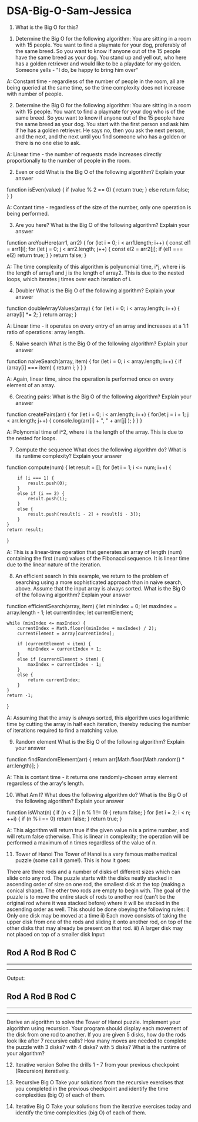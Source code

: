 # DSA-Big-O-Sam-Jessica

1. What is the Big O for this?
1) Determine the Big O for the following algorithm: You are sitting in a room with 15 people. You want to find a playmate for your dog, preferably of the same breed. So you want to know if anyone out of the 15 people have the same breed as your dog. You stand up and yell out, who here has a golden retriever and would like to be a playdate for my golden. Someone yells - "I do, be happy to bring him over"

A: Constant time - regardless of the number of people in the room, all are being queried at the same time, so the time complexity does not increase with number of people.

2) Determine the Big O for the following algorithm: You are sitting in a room with 15 people. You want to find a playmate for your dog who is of the same breed. So you want to know if anyone out of the 15 people have the same breed as your dog. You start with the first person and ask him if he has a golden retriever. He says no, then you ask the next person, and the next, and the next until you find someone who has a golden or there is no one else to ask.

A: Linear time - the number of requests made increases directly proportionally to the number of people in the room.

2. Even or odd
What is the Big O of the following algorithm? Explain your answer

function isEven(value) {
    if (value % 2 == 0) {
        return true;
    }
    else
        return false;
    }
}

A: Contant time - regardless of the size of the number, only one operation is being performed.

3. Are you here?
What is the Big O of the following algorithm? Explain your answer

function areYouHere(arr1, arr2) {
    for (let i = 0; i < arr1.length; i++) {
        const el1 = arr1[i];
        for (let j = 0; j < arr2.length; j++) {
            const el2 = arr2[j];
            if (el1 === el2) return true;
        }
    }
    return false;
}

A: The time complexity of this algorithm is polyunomial time, i*j, where i is the length of array1 and j is the length of array2. This is due to the nested loops, which iterates j times over each iteration of i.

4. Doubler
What is the Big O of the following algorithm? Explain your answer

function doubleArrayValues(array) {
    for (let i = 0; i < array.length; i++) {
        array[i] *= 2;
    }
    return array;
}

A: Linear time - it operates on every entry of an array and increases at a 1:1 ratio of operations: array length.

5. Naive search
What is the Big O of the following algorithm? Explain your answer

function naiveSearch(array, item) {
    for (let i = 0; i < array.length; i++) {
        if (array[i] === item) {
            return i;
        }
    }
}

A: Again, linear time, since the operation is performed once on every element of an array.

6. Creating pairs:
What is the Big O of the following algorithm? Explain your answer

function createPairs(arr) {
    for (let i = 0; i < arr.length; i++) {
        for(let j = i + 1; j < arr.length; j++) {
            console.log(arr[i] + ", " +  arr[j] );
        }
    }
}

A: Polynomial time of i^2, where i is the length of the array. This is due to the nested for loops.

7. Compute the sequence
What does the following algorithm do? What is its runtime complexity? Explain your answer

function compute(num) {
    let result = [];
    for (let i = 1; i <= num; i++) {

        if (i === 1) {
            result.push(0);
        }
        else if (i == 2) {
            result.push(1);
        }
        else {
            result.push(result[i - 2] + result[i - 3]);
        }
    }
    return result;
}

A: This is a linear-time operation that generates an array of length (num) containing the first (num) values of the Fibonacci sequence. It is linear time due to the linear nature of the iteration.

8. An efficient search
In this example, we return to the problem of searching using a more sophisticated approach than in naive search, above. Assume that the input array is always sorted. What is the Big O of the following algorithm? Explain your answer

function efficientSearch(array, item) {
    let minIndex = 0;
    let maxIndex = array.length - 1;
    let currentIndex;
    let currentElement;

    while (minIndex <= maxIndex) {
        currentIndex = Math.floor((minIndex + maxIndex) / 2);
        currentElement = array[currentIndex];

        if (currentElement < item) {
            minIndex = currentIndex + 1;
        }
        else if (currentElement > item) {
            maxIndex = currentIndex - 1;
        }
        else {
            return currentIndex;
        }
    }
    return -1;
}

A: Assuming that the array is always sorted, this algorithm uses logarithmic time by cutting the array in half each iteration, thereby reducing the number of iterations required to find a matching value.

9. Random element
What is the Big O of the following algorithm? Explain your answer

function findRandomElement(arr) {
    return arr[Math.floor(Math.random() * arr.length)];
}

A: This is contant time - it returns one randomly-chosen array element regardless of the array's length.

10. What Am I?
What does the following algorithm do? What is the Big O of the following algorithm? Explain your answer

function isWhat(n) {
    if (n < 2 || n % 1 != 0) {
        return false;
    }
    for (let i = 2; i < n; ++i) {
        if (n % i == 0) return false;
    }
    return true;
}

A: This algorithm will return true if the given value n is a prime number, and will return false otherwise. This is linear in complexity; the operation will be performed a maximum of n times regardless of the value of n.

11. Tower of Hanoi
The Tower of Hanoi is a very famous mathematical puzzle (some call it game!). This is how it goes:

There are three rods and a number of disks of different sizes which can slide onto any rod. The puzzle starts with the disks neatly stacked in ascending order of size on one rod, the smallest disk at the top (making a conical shape). The other two rods are empty to begin with.
The goal of the puzzle is to move the entire stack of rods to another rod (can't be the original rod where it was stacked before) where it will be stacked in the ascending order as well. This should be done obeying the following rules: i) Only one disk may be moved at a time ii) Each move consists of taking the upper disk from one of the rods and sliding it onto another rod, on top of the other disks that may already be present on that rod. iii) A larger disk may not placed on top of a smaller disk
Input:

Rod A	Rod B	Rod C
----		
---------		
-------------		
Output:

Rod A	Rod B	Rod C
----
---------
-------------
Derive an algorithm to solve the Tower of Hanoi puzzle.
Implement your algorithm using recursion. Your program should display each movement of the disk from one rod to another.
If you are given 5 disks, how do the rods look like after 7 recursive calls?
How many moves are needed to complete the puzzle with 3 disks? with 4 disks? with 5 disks?
What is the runtime of your algorithm?



12. Iterative version
Solve the drills 1 - 7 from your previous checkpoint (Recursion) iteratively.

13. Recursive Big O
Take your solutions from the recursive exercises that you completed in the previous checkpoint and identify the time complexities (big O) of each of them.

14. Iterative Big O
Take your solutions from the iterative exercises today and identify the time complexities (big O) of each of them.